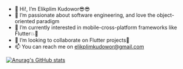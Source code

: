 - 👋 Hi!, I’m Elikplim Kudowor😎😎
- 👀 I’m passionate about software engineering, and love the object-oriented paradigm
- 🌱 I’m currently interested in mobile-cross-platform frameworks like Flutter💥🖤
- 💞️ I’m looking to collaborate on Flutter projects🙂
- 📫 You can reach me on elikplimkudowor@gmail.com

[![Anurag's GitHub stats](https://github-readme-stats.vercel.app/api?username=hou-dini&show_icons=true&theme=radical)](https://github.com/anuraghazra/github-readme-stats)

<!---
Hou-dini/Hou-dini is a ✨ special ✨ repository because its `README.md` (this file) appears on your GitHub profile.
You can click the Preview link to take a look at your changes.
--->
